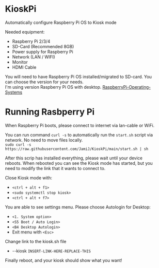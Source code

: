 # KioskPi
Automatically configure Raspberry Pi OS to Kiosk mode

Needed equipment:
* Raspberry Pi 2/3/4
* SD-Card (Recommended 8GB)
* Power supply for Raspberry Pi
* Network (LAN / WIFI)
* Monitor 
* HDMI Cable

You will need to have Raspberry Pi OS installed/migrated to SD-card. You can choose the version for your needs.\
I'm using version Raspberry Pi OS with desktop.
[RaspberryPi-Operating-Systems](https://www.raspberrypi.org/software/operating-systems/)


# Running Rasbperry Pi

When Raspberry Pi boots, please connect to internet via lan-cable or WiFi.

You can run command `curl -s` to automatically run the `start.sh` script via network. No need to move files locally.\
`sudo curl -s https://raw.githubusercontent.com/JamiJ/KioskPi/main/start.sh | sh`

After this scrip has installed everything, please wait until your device reboots.
When rebooted you can see the Kiosk mode has started, but you need to modify the link that it wants to connect to.

Close Kiosk mode with:
* `<ctrl + alt + f1>`
* `<sudo systemctl stop kiosk>`
* `<ctrl + alt + f7>`

You are able to see settings menu. Please choose Autologin for Desktop:
* `<1. System option>`
* `<S5 Boot / Auto Login>`
* `<B4 Desktop Autologin>`
* Exit menu with `<Esc>`

Change link to the kiosk.sh file
* --kiosk `INSERT-LINK-HERE-REPLACE-THIS`

Finally reboot, and your kiosk should show what you want!
